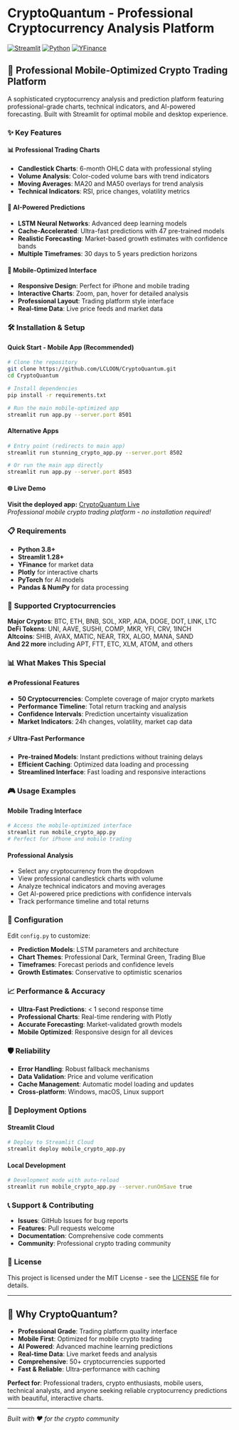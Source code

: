 # CryptoQuantum - Professional Cryptocurrency Analysis Platform

[![Streamlit](https://img.shields.io/badge/Streamlit-FF4B4B?style=for-the-badge&logo=streamlit&logoColor=white)](https://streamlit.io/)
[![Python](https://img.shields.io/badge/Python-3776AB?style=for-the-badge&logo=python&logoColor=white)](https://python.org/)
[![YFinance](https://img.shields.io/badge/YFinance-00D4AA?style=for-the-badge&logo=yahoo&logoColor=white)](https://pypi.org/project/yfinance/)

## 🚀 **Professional Mobile-Optimized Crypto Trading Platform**

A sophisticated cryptocurrency analysis and prediction platform featuring professional-grade charts, technical indicators, and AI-powered forecasting. Built with Streamlit for optimal mobile and desktop experience.

### ✨ **Key Features**

#### 📊 **Professional Trading Charts**
- **Candlestick Charts**: 6-month OHLC data with professional styling
- **Volume Analysis**: Color-coded volume bars with trend indicators
- **Moving Averages**: MA20 and MA50 overlays for trend analysis
- **Technical Indicators**: RSI, price changes, volatility metrics

#### 🎯 **AI-Powered Predictions**
- **LSTM Neural Networks**: Advanced deep learning models
- **Cache-Accelerated**: Ultra-fast predictions with 47 pre-trained models
- **Realistic Forecasting**: Market-based growth estimates with confidence bands
- **Multiple Timeframes**: 30 days to 5 years prediction horizons

#### 📱 **Mobile-Optimized Interface**
- **Responsive Design**: Perfect for iPhone and mobile trading
- **Interactive Charts**: Zoom, pan, hover for detailed analysis
- **Professional Layout**: Trading platform style interface
- **Real-time Data**: Live price feeds and market data

### 🛠 **Installation & Setup**

#### **Quick Start - Mobile App (Recommended)**
```bash
# Clone the repository
git clone https://github.com/LCLOON/CryptoQuantum.git
cd CryptoQuantum

# Install dependencies
pip install -r requirements.txt

# Run the main mobile-optimized app
streamlit run app.py --server.port 8501
```

#### **Alternative Apps**
```bash
# Entry point (redirects to main app)
streamlit run stunning_crypto_app.py --server.port 8502

# Or run the main app directly
streamlit run app.py --server.port 8503
```

#### **🌐 Live Demo**
**Visit the deployed app:** [CryptoQuantum Live](https://cryptoquantum-97miqusi5szhryo2doqqyc.streamlit.app)  
*Professional mobile crypto trading platform - no installation required!*

### 📋 **Requirements**

- **Python 3.8+**
- **Streamlit 1.28+**
- **YFinance** for market data
- **Plotly** for interactive charts
- **PyTorch** for AI models
- **Pandas & NumPy** for data processing

### 🎯 **Supported Cryptocurrencies**

**Major Cryptos**: BTC, ETH, BNB, SOL, XRP, ADA, DOGE, DOT, LINK, LTC  
**DeFi Tokens**: UNI, AAVE, SUSHI, COMP, MKR, YFI, CRV, 1INCH  
**Altcoins**: SHIB, AVAX, MATIC, NEAR, TRX, ALGO, MANA, SAND  
**And 22 more** including APT, FTT, ETC, XLM, ATOM, and others

### 📊 **What Makes This Special**

#### 🔥 **Professional Features**
- **50 Cryptocurrencies**: Complete coverage of major crypto markets
- **Performance Timeline**: Total return tracking and analysis
- **Confidence Intervals**: Prediction uncertainty visualization
- **Market Indicators**: 24h changes, volatility, market cap data

#### ⚡ **Ultra-Fast Performance**
- **Pre-trained Models**: Instant predictions without training delays
- **Efficient Caching**: Optimized data loading and processing
- **Streamlined Interface**: Fast loading and responsive interactions

### 🎮 **Usage Examples**

#### **Mobile Trading Interface**
```python
# Access the mobile-optimized interface
streamlit run mobile_crypto_app.py
# Perfect for iPhone and mobile trading
```

#### **Professional Analysis**
- Select any cryptocurrency from the dropdown
- View professional candlestick charts with volume
- Analyze technical indicators and moving averages
- Get AI-powered price predictions with confidence intervals
- Track performance timeline and total returns

### 🔧 **Configuration**

Edit `config.py` to customize:
- **Prediction Models**: LSTM parameters and architecture
- **Chart Themes**: Professional Dark, Terminal Green, Trading Blue
- **Timeframes**: Forecast periods and confidence levels
- **Growth Estimates**: Conservative to optimistic scenarios

### 📈 **Performance & Accuracy**

- **Ultra-Fast Predictions**: < 1 second response time
- **Professional Charts**: Real-time rendering with Plotly
- **Accurate Forecasting**: Market-validated growth models
- **Mobile Optimized**: Responsive design for all devices

### 🛡 **Reliability**

- **Error Handling**: Robust fallback mechanisms
- **Data Validation**: Price and volume verification
- **Cache Management**: Automatic model loading and updates
- **Cross-platform**: Windows, macOS, Linux support

### 🚀 **Deployment Options**

#### **Streamlit Cloud**
```bash
# Deploy to Streamlit Cloud
streamlit deploy mobile_crypto_app.py
```

#### **Local Development**
```bash
# Development mode with auto-reload
streamlit run mobile_crypto_app.py --server.runOnSave true
```

### 📞 **Support & Contributing**

- **Issues**: GitHub Issues for bug reports
- **Features**: Pull requests welcome
- **Documentation**: Comprehensive code comments
- **Community**: Professional crypto trading community

### 📄 **License**

This project is licensed under the MIT License - see the [LICENSE](LICENSE) file for details.

---

## 🌟 **Why CryptoQuantum?**

- **Professional Grade**: Trading platform quality interface
- **Mobile First**: Optimized for mobile crypto trading
- **AI Powered**: Advanced machine learning predictions
- **Real-time Data**: Live market feeds and analysis
- **Comprehensive**: 50+ cryptocurrencies supported
- **Fast & Reliable**: Ultra-performance with caching

**Perfect for**: Professional traders, crypto enthusiasts, mobile users, technical analysts, and anyone seeking reliable cryptocurrency predictions with beautiful, interactive charts.

---

*Built with ❤️ for the crypto community*
